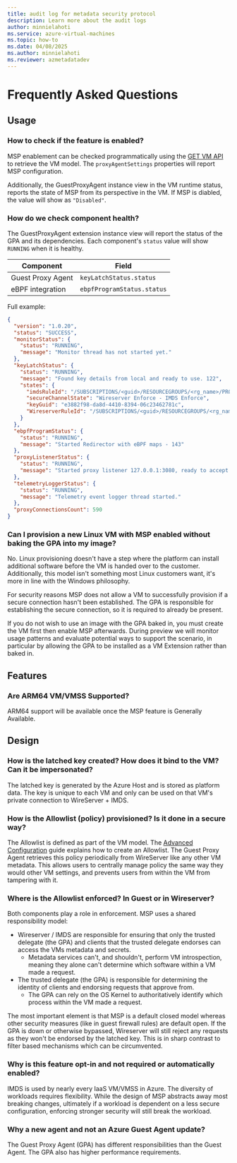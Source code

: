```yaml
---
title: audit log for metadata security protocol
description: Learn more about the audit logs
author: minnielahoti
ms.service: azure-virtual-machines
ms.topic: how-to
ms.date: 04/08/2025
ms.author: minnielahoti
ms.reviewer: azmetadatadev
---
```


# Frequently Asked Questions

## Usage

### How to check if the feature is enabled?

MSP enablement can be checked programmatically using the [GET VM API](https://learn.microsoft.com/rest/api/compute/virtual-machines/get?view=rest-compute-2024-07-01&tabs=HTTP) to retrieve the VM model. The `proxyAgentSettings` properties will report MSP configuration.

Additionally, the GuestProxyAgent instance view in the VM runtime status, reports the state of MSP from its perspective in the VM. If MSP is diabled, the value will show as `"Disabled"`.

### How do we check component health?

The GuestProxyAgent extension instance view will report the status of the GPA and its dependencies. Each component's `status` value will show `RUNNING` when it is healthy.

| Component | Field |
|--|--|
| Guest Proxy Agent | `keyLatchStatus.status` |
| eBPF integration | `ebpfProgramStatus.status` |

Full example:

```json
{
  "version": "1.0.20",
  "status": "SUCCESS",
  "monitorStatus": {
    "status": "RUNNING",
    "message": "Monitor thread has not started yet."
  },
  "keyLatchStatus": {
    "status": "RUNNING",
    "message": "Found key details from local and ready to use. 122",
    "states": {
      "imdsRuleId": "/SUBSCRIPTIONS/<guid>/RESOURCEGROUPS/<rg_name>/PROVIDERS/MICROSOFT.COMPUTE/GALLERIES/GALLERYXX/INVMACCESSCONTROLPROFILES/...",
      "secureChannelState": "Wireserver Enforce - IMDS Enforce",
      "keyGuid": "e3882f98-da8d-4410-8394-06c23462781c",
      "WireserverRuleId": "/SUBSCRIPTIONS/<guid>/RESOURCEGROUPS/<rg_name>/PROVIDERS/MICROSOFT.COMPUTE/GALLERIES/GALLERYXX/INVMACCESSCONTROLPROFILES/..."
    }
  },
  "ebpfProgramStatus": {
    "status": "RUNNING",
    "message": "Started Redirector with eBPF maps - 143"
  },
  "proxyListenerStatus": {
    "status": "RUNNING",
    "message": "Started proxy listener 127.0.0.1:3080, ready to accept request - 27"
  },
  "telemetryLoggerStatus": {
    "status": "RUNNING",
    "message": "Telemetry event logger thread started."
  },
  "proxyConnectionsCount": 590
}
```

### Can I provision a new Linux VM with MSP enabled without baking the GPA into my image?

No. Linux provisioning doesn't have a step where the platform can install additional software before the VM is handed over to the customer. Additionally, this model isn't something most Linux customers want, it's more in line with the Windows philosophy.

For security reasons MSP does not allow a VM to successfully provision if a secure connection hasn't been established. The GPA is responsible for establishing the secure connection, so it is required to already be present.

If you do not wish to use an image with the GPA baked in, you must create the VM first then enable MSP afterwards. During preview we will monitor usage patterns and evaluate potential ways to support the scenario, in particular by allowing the GPA to be installed as a VM Extension rather than baked in.

## Features

### Are ARM64 VM/VMSS Supported?

ARM64 support will be available once the MSP feature is Generally Available.

## Design

### How is the latched key created? How does it bind to the VM? Can it be impersonated?

The latched key is generated by the Azure Host and is stored as platform data. The key is unique to each VM and only can be used on that VM's private connection to WireServer + IMDS. 

### How is the Allowlist (policy) provisioned? Is it done in a secure way?

The Allowlist is defined as part of the VM model. The [Advanced Configuration](configuration.md) guide explains how to create an Allowlist. The Guest Proxy Agent retrieves this policy periodically from WireServer like any other VM metadata. This allows users to centrally manage policy the same way they would other VM settings, and prevents users from within the VM from tampering with it.

### Where is the Allowlist enforced? In Guest or in Wireserver?

Both components play a role in enforcement. MSP uses a shared responsibility model:

- Wireserver / IMDS are responsible for ensuring that only the trusted delegate (the GPA) and clients that the trusted delegate endorses can access the VMs metadata and secrets.
  - Metadata services can't, and shouldn't, perform VM introspection, meaning they alone can't determine which software within a VM made a request.
- The trusted delegate (the GPA) is responsible for determining the identity of clients and endorsing requests that approve from.
  - The GPA can rely on the OS Kernel to authoritatively identify which process within the VM made a request.

The most important element is that MSP is a default closed model whereas other security measures (like in guest firewall rules) are default open. If the GPA is down or otherwise bypassed, Wireserver will still reject any requests as they won't be endorsed by the latched key. This is in sharp contrast to filter based mechanisms which can be circumvented.

### Why is this feature opt-in and not required or automatically enabled?

IMDS is used by nearly every IaaS VM/VMSS in Azure. The diversity of workloads requires flexibility. While the design of MSP abstracts away most breaking changes, ultimately if a workload is dependent on a less secure configuration, enforcing stronger security will still break the workload.

### Why a new agent and not an Azure Guest Agent update?

The Guest Proxy Agent (GPA) has different responsibilities than the Guest Agent. The GPA also has higher performance requirements.
